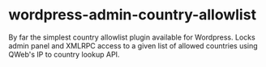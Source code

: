 # wordpress-admin-country-allowlist
By far the simplest country allowlist plugin available for Wordpress. Locks admin panel and XMLRPC access to a given list of allowed countries using QWeb's IP to country lookup API.
